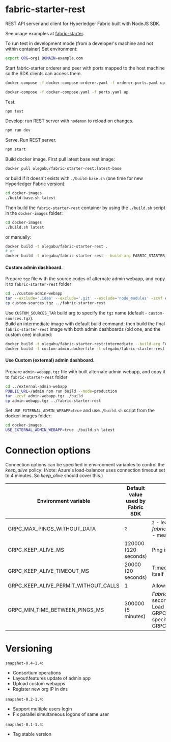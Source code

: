 # fabric-starter-rest
REST API server and client for Hyperledger Fabric built with NodeJS SDK.

See usage examples at 
[fabric-starter](https://github.com/olegabu/fabric-starter#use-rest-api-to-query-and-invoke-chaincodes).

To run test in development mode (from a developer's machine and not within container)
Set environment:
```bash
export ORG=org1 DOMAIN=example.com
```

Start fabric-starter orderer and peer with ports mapped to the host machine so the SDK clients can access them.
```bash
docker-compose -f docker-compose-orderer.yaml -f orderer-ports.yaml up

docker-compose -f docker-compose.yaml -f ports.yaml up
```
Test.
```bash
npm test
```
Develop: run REST server with `nodemon` to reload on changes.
```bash
npm run dev
```
Serve. Run REST server.
```bash
npm start
```
Build docker image.
First pull latest base rest image:
```bash
docker pull olegabu/fabric-starter-rest:latest-base
```
or build if it doesn't exists with `./build-base.sh` (one time for new Hyperledger Fabric version):
```bash
cd docker-images
./build-base.sh latest
```
Then build the `fabric-starter-rest` container by using the `./build.sh` script in the `docker-images` folder:
```bash
cd docker-images
./build.sh latest
```
or manually:
```bash
docker build -t olegabu/fabric-starter-rest .
# or
docker build -t olegabu/fabric-starter-rest --build-arg FABRIC_STARTER_VERSION=latest .
```

#### Custom admin dashboard.

Prepare `tgz` file with the source codes of alternate admin webapp, and copy it to `fabric-starter-rest` folder 
```bash
cd ../custom-admin-webapp
tar --exclude='.idea' --exclude='.git' --exclude='node_modules' -zcvf custom-sources.tgz .
cp custom-sources.tgz ../fabric-starter-rest
```

Use `CUSTOM_SOURCES_TAR` build arg to specify the `tgz` name (default - `custom-sources.tgz`).   
Build an intermediate image with default build command;
then build the final `fabric-starter-rest` image with both admin dashboards (old one, and the custom one) included:
      
```bash
docker build -t olegabu/fabric-starter-rest:intermediate --build-arg FABRIC_STARTER_VERSION=latest --no-cache .
docker build -f custom-admin.dockerfile -t olegabu/fabric-starter-rest --build-arg FABRIC_STARTER_VERSION=intermediate --build-arg CUSTOM_SOURCES_TAR=custom-sources.tgz .
```


#### Use Custom (external) admin dashboard.

Prepare `admin-webapp.tgz` file with built alternate admin webapp, and copy it to `fabric-starter-rest` folder 
```bash
cd ../external-admin-webapp
PUBLIC_URL=/admin npm run build --mode=production
tar -zcvf admin-webapp.tgz ./build
cp admin-webapp.tgz ../fabric-starter-rest
```

Set `USE_EXTERNAL_ADMIN_WEBAPP=true` and use`./build.sh` script from the docker-images folder:
      
```bash
cd docker-images
USE_EXTERNAL_ADMIN_WEBAPP=true ./build.sh latest
```

# Connection options

Connection options can be specified in environment variables to control the _keep_alive_ policy:
(Note: Azure's load-balancer uses connection timeout set to 4 minutes. So _keep_alive_ should cover this.)

Environment variable | Default value used by Fabric SDK | Description
---------------------|----------------------------------|------------
GRPC_MAX_PINGS_WITHOUT_DATA| `2` | `2` - leads to an error of ping process. _fabric-starter-rest_ overrides this to `0` - means no limits
GRPC_KEEP_ALIVE_MS | 120000 (120 seconds)| Ping interval in milliseconds
GRPC_KEEP_ALIVE_TIMEOUT_MS|20000 (20 seconds) |Timeout period for the ping request itself
GRPC_KEEP_ALIVE_PERMIT_WITHOUT_CALLS|1|Allows pings with no payload
GRPC_MIN_TIME_BETWEEN_PINGS_MS| 300000 (5 minutes)|_Fabric-starter-rest_ resets this to 60 seconds to avoid disconnect of Azure Load Balancer (if GRPC_KEEP_ALIVE_TIMEOUT_MS is specified then the interval is set to GRPC_KEEP_ALIVE_TIMEOUT_MS/1.1)



# Versioning

`snapshot-0.4-1.4`:
- Consortium operations
- Layout\features update of admin app 
- Upload custom webapps 
- Register new org IP in dns 


`snapshot-0.2-1.4`:
- Support multiple users login
- Fix parallel simultaneous logons of same user 

`snapshot-0.1-1.4`:  
- Tag stable version
